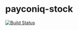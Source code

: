 # payconiq-stock

[![Build Status](https://api.travis-ci.org/luanmalaguti0/payconiq-stock.svg)](https://travis-ci.org/luanmalaguti0) 
